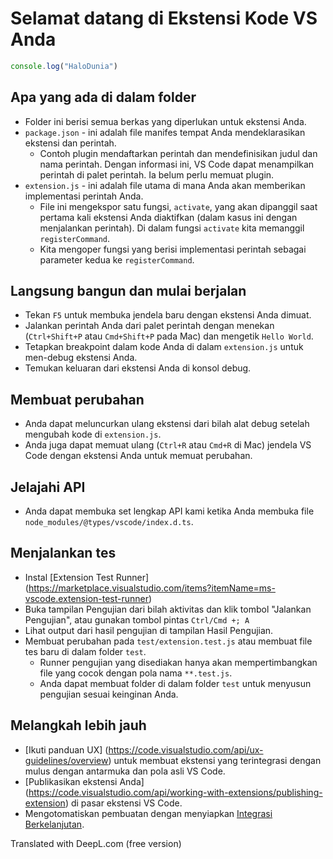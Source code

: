 # Selamat datang di Ekstensi Kode VS Anda


```javascript
console.log("HaloDunia")
```

## Apa yang ada di dalam folder

* Folder ini berisi semua berkas yang diperlukan untuk ekstensi Anda.
* `package.json` - ini adalah file manifes tempat Anda mendeklarasikan ekstensi dan perintah.
  * Contoh plugin mendaftarkan perintah dan mendefinisikan judul dan nama perintah. Dengan informasi ini, VS Code dapat menampilkan perintah di palet perintah. Ia belum perlu memuat plugin.
* `extension.js` - ini adalah file utama di mana Anda akan memberikan implementasi perintah Anda.
  * File ini mengekspor satu fungsi, `activate`, yang akan dipanggil saat pertama kali ekstensi Anda diaktifkan (dalam kasus ini dengan menjalankan perintah). Di dalam fungsi `activate` kita memanggil `registerCommand`.
  * Kita mengoper fungsi yang berisi implementasi perintah sebagai parameter kedua ke `registerCommand`.

## Langsung bangun dan mulai berjalan

* Tekan `F5` untuk membuka jendela baru dengan ekstensi Anda dimuat.
* Jalankan perintah Anda dari palet perintah dengan menekan (`Ctrl+Shift+P` atau `Cmd+Shift+P` pada Mac) dan mengetik `Hello World`.
* Tetapkan breakpoint dalam kode Anda di dalam `extension.js` untuk men-debug ekstensi Anda.
* Temukan keluaran dari ekstensi Anda di konsol debug.

## Membuat perubahan

* Anda dapat meluncurkan ulang ekstensi dari bilah alat debug setelah mengubah kode di `extension.js`.
* Anda juga dapat memuat ulang (`Ctrl+R` atau `Cmd+R` di Mac) jendela VS Code dengan ekstensi Anda untuk memuat perubahan.

## Jelajahi API

* Anda dapat membuka set lengkap API kami ketika Anda membuka file `node_modules/@types/vscode/index.d.ts`.

## Menjalankan tes

* Instal [Extension Test Runner] (https://marketplace.visualstudio.com/items?itemName=ms-vscode.extension-test-runner)
* Buka tampilan Pengujian dari bilah aktivitas dan klik tombol "Jalankan Pengujian", atau gunakan tombol pintas `Ctrl/Cmd +; A`
* Lihat output dari hasil pengujian di tampilan Hasil Pengujian.
* Membuat perubahan pada `test/extension.test.js` atau membuat file tes baru di dalam folder `test`.
  * Runner pengujian yang disediakan hanya akan mempertimbangkan file yang cocok dengan pola nama `**.test.js`.
  * Anda dapat membuat folder di dalam folder `test` untuk menyusun pengujian sesuai keinginan Anda.

## Melangkah lebih jauh

 * [Ikuti panduan UX] (https://code.visualstudio.com/api/ux-guidelines/overview) untuk membuat ekstensi yang terintegrasi dengan mulus dengan antarmuka dan pola asli VS Code.
 * [Publikasikan ekstensi Anda] (https://code.visualstudio.com/api/working-with-extensions/publishing-extension) di pasar ekstensi VS Code.
 * Mengotomatiskan pembuatan dengan menyiapkan [Integrasi Berkelanjutan](https://code.visualstudio.com/api/working-with-extensions/continuous-integration).

Translated with DeepL.com (free version)